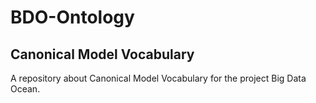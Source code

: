 # BDO-Ontology 
## Canonical Model Vocabulary
A repository about Canonical Model Vocabulary for the project Big Data Ocean.